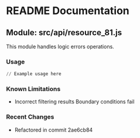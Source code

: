 # README Documentation

## Module: src/api/resource_81.js

This module handles logic errors operations.

### Usage

```python
// Example usage here
```

### Known Limitations

- Incorrect filtering results Boundary conditions fail

### Recent Changes

- Refactored in commit 2ae6cb84

